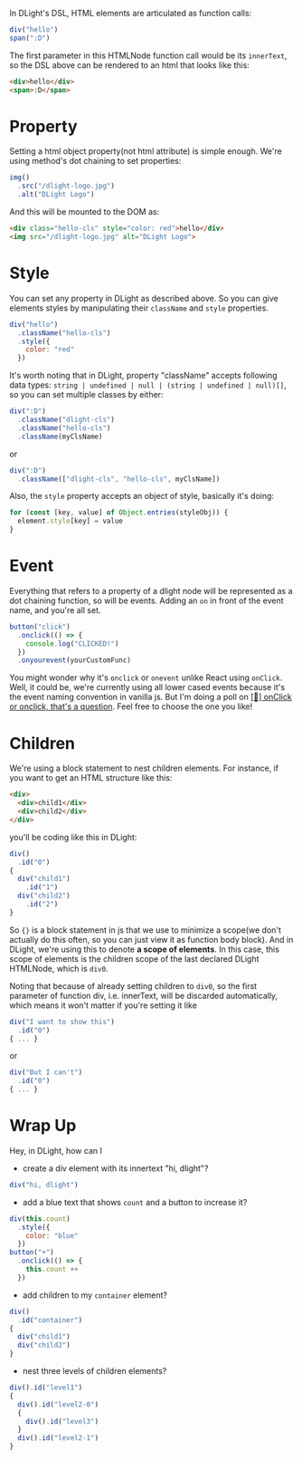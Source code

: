 In DLight's DSL, HTML elements are articulated as function calls:
```js
div("hello")
span(":D")
```
The first parameter in this HTMLNode function call would be its `innerText`, so the DSL above can be rendered to an html that looks like this:
```html
<div>hello</div>
<span>:D</span>
```
# Property
Setting a html object property(not html attribute) is simple enough. We're using method's dot chaining to set properties:
```js
img()
  .src("/dlight-logo.jpg")
  .alt("DLight Logo")
```
And this will be mounted to the DOM as:
```html
<div class="hello-cls" style="color: red">hello</div>
<img src="/dlight-logo.jpg" alt="DLight Logo">
```
# Style
You can set any property in DLight as described above. So you can give elements styles by manipulating their `className` and `style` properties.
```js
div("hello")
  .className("hello-cls")
  .style({
    color: "red"
  })
```
It's worth noting that in DLight, property "className" accepts following data types: `string | undefined | null | (string | undefined | null)[]`, so you can set multiple classes by either:
```js
div(":D")
  .className("dlight-cls")
  .className("hello-cls")
  .className(myClsName)
```
or
```js
div(":D")
  .className(["dlight-cls", "hello-cls", myClsName])
```
Also, the `style` property accepts an object of style, basically it's doing:
```js
for (const [key, value] of Object.entries(styleObj)) {
  element.style[key] = value
}
```

# Event
Everything that refers to a property of a dlight node will be represented as a dot chaining function, so will be events. Adding an `on` in front of the event name, and you're all set.
```js
button("click")
  .onclick(() => {
    console.log("CLICKED!")
  })
  .onyourevent(yourCustomFunc)
```
You might wonder why it's `onclick` or `onevent` unlike React using `onClick`. Well, it could be, we're currently using all lower cased events because it's the event naming convention in vanilla js. But I'm doing a poll on [[🧐] onClick or onclick, that's a question](https://github.com/dlight-js/dlight/issues/49). Feel free to choose the one you like!


# Children
We're using a block statement to nest children elements. For instance, if you want to get an HTML structure like this:
```html
<div>
  <div>child1</div>
  <div>child2</div>
</div>
```
you'll be coding like this in DLight:
```js
div()
  .id("0")
{
  div("child1")
    .id("1")
  div("child2")
    .id("2")
}
```
So `{}` is a block statement in js that we use to minimize a scope(we don't actually do this often, so you can just view it as function body block). And in DLight, we're using this to denote **a scope of elements**. In this case, this scope of elements is the children scope of the last declared DLight HTMLNode, which is `div0`. 

Noting that because of already setting children to `div0`, so the first parameter of function div, i.e. innerText, will be discarded automatically, which means it won't matter if you're setting it like
```js
div("I want to show this")
  .id("0")
{ ... }
```
or
```js
div("But I can't")
  .id("0")
{ ... }
```

# Wrap Up
Hey, in DLight, how can I
* create a div element with its innertext "hi, dlight"?
```js
div("hi, dlight")
```
* add a blue text that shows `count` and a button to increase it?
```js
div(this.count)
  .style({
    color: "blue"
  })
button("+")
  .onclick(() => {
    this.count ++
  })
```
* add children to my `container` element?
```js
div()
  .id("container")
{
  div("child1")
  div("child2")
}
```
* nest three levels of children elements?
```js
div().id("level1")
{
  div().id("level2-0")
  {
    div().id("level3")
  }
  div().id("level2-1")
}
```